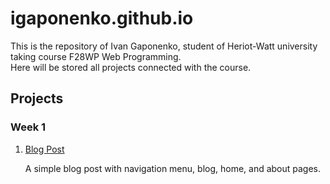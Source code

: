 # igaponenko.github.io

This is the repository of Ivan Gaponenko, student of Heriot-Watt university taking course F28WP Web Programming.
<br>
Here will be stored all projects connected with the course.

## Projects
<h3>Week 1</h3>
<ol>
  <li><a href="https://igaponenko.github.io/Week-1/Ivan-Blog/">Blog Post</a></li>
    <p>A simple blog post with navigation menu, blog, home, and about pages.</p>
</ol>

